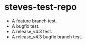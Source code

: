 # steves-test-repo
- A feature branch test.
- A bugfix test.
- A release_v4.3 test.
- A release_v4.3 bugfix branch test.
